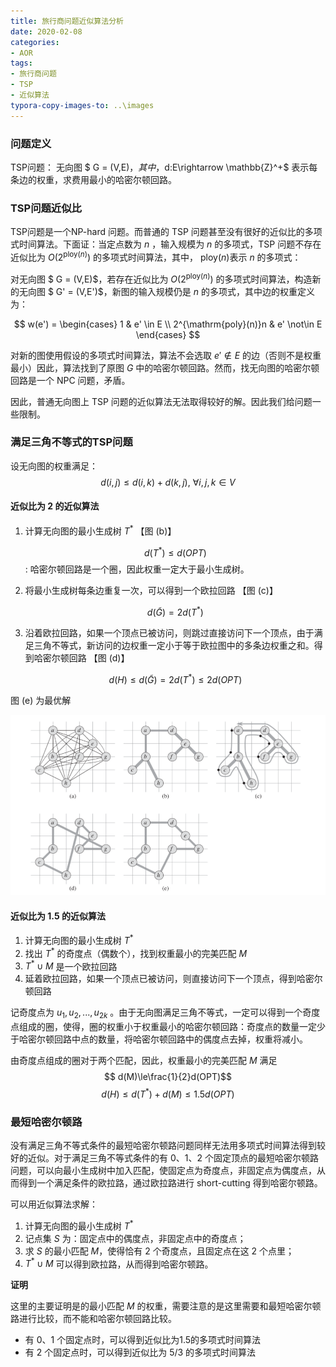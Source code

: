 ```yaml
---
title: 旅行商问题近似算法分析
date: 2020-02-08
categories:
- AOR
tags:
- 旅行商问题
- TSP
- 近似算法
typora-copy-images-to: ..\images
---
```


<head>
    <script src="https://cdn.mathjax.org/mathjax/latest/MathJax.js?config=TeX-AMS-MML_HTMLorMML" type="text/javascript"></script>
    <script type="text/x-mathjax-config">
        MathJax.Hub.Config({
            tex2jax: {
            skipTags: ['script', 'noscript', 'style', 'textarea', 'pre'],
            inlineMath: [['$','$']]
            }
        });
    </script>
</head>



### 问题定义

TSP问题： 无向图 $ G = (V,E)$，其中，$d:E\rightarrow \mathbb{Z}^+$  表示每条边的权重，求费用最小的哈密尔顿回路。



### TSP问题近似比

TSP问题是一个NP-hard 问题。而普通的 TSP 问题甚至没有很好的近似比的多项式时间算法。下面证：当定点数为 $n$ ，输入规模为 $n$ 的多项式，TSP 问题不存在近似比为 $O(2^{\mathrm{ploy}(n)})$ 的多项式时间算法，其中， $\mathrm{ploy}(n)$表示 $n$ 的多项式：

对无向图  $ G = (V,E)$，若存在近似比为 $O(2^{\mathrm{ploy}(n)})$ 的多项式时间算法，构造新的无向图   $ G' = (V,E')$，新图的输入规模仍是 $n$ 的多项式，其中边的权重定义为：

$$
w(e') = \begin{cases} 1 & e' \in E \\ 2^{\mathrm{poly}(n)}n & e' \not\in E \end{cases}
$$

对新的图使用假设的多项式时间算法，算法不会选取  $e' \not\in E$ 的边（否则不是权重最小）因此，算法找到了原图 $G$ 中的哈密尔顿回路。然而，找无向图的哈密尔顿回路是一个 NPC 问题，矛盾。

因此，普通无向图上 TSP 问题的近似算法无法取得较好的解。因此我们给问题一些限制。



### 满足三角不等式的TSP问题

设无向图的权重满足： $$ d(i,j) \le d(i,k)+d(k,j) ,\ \forall i,j,k \in V$$ 

#### 近似比为 2 的近似算法

1. 计算无向图的最小生成树  $T^*$   【图 (b)】

   $$ d(T^*)\le d(OPT)$$ : 哈密尔顿回路是一个圈，因此权重一定大于最小生成树。

2. 将最小生成树每条边重复一次，可以得到一个欧拉回路   【图 (c)】

   $$ d(\widetilde{G})=2 d(T^*)$$ 
   
3. 沿着欧拉回路，如果一个顶点已被访问，则跳过直接访问下一个顶点，由于满足三角不等式，新访问的边权重一定小于等于欧拉图中的多条边权重之和。得到哈密尔顿回路  【图 (d)】

   $$ d(H)\le d(\widetilde{G})=2 d(T^*)\le2d(OPT)$$ 

图 (e) 为最优解

![image-20200208102220360](\images\image-20200208102220360.png)

#### 近似比为 1.5 的近似算法

1. 计算无向图的最小生成树  $T^*$
2. 找出 $T^*$ 的奇度点（偶数个），找到权重最⼩的完美匹配 $M$
3.  $T^*\cup M$ 是⼀个欧拉回路
4. 延着欧拉回路，如果一个顶点已被访问，则直接访问下一个顶点，得到哈密尔顿回路

记奇度点为 $u_1,u_2,...,u_{2k}$ 。由于无向图满足三角不等式，一定可以得到一个奇度点组成的圈，使得，圈的权重小于权重最小的哈密尔顿回路：奇度点的数量一定少于哈密尔顿回路中点的数量，将哈密尔顿回路中的偶度点去掉，权重将减小。

由奇度点组成的圈对于两个匹配，因此，权重最⼩的完美匹配 $M$ 满足  $$ d(M)\le\frac{1}{2}d(OPT)$$ 
$$
d(H)\le d(T^*)+ d(M)\le 1.5d(OPT)
$$


### 最短哈密尔顿路

没有满足三角不等式条件的最短哈密尔顿路问题同样无法用多项式时间算法得到较好的近似。对于满足三角不等式条件的有 0、1、2 个固定顶点的最短哈密尔顿路问题，可以向最小生成树中加入匹配，使固定点为奇度点，非固定点为偶度点，从而得到一个满足条件的欧拉路，通过欧拉路进行 short-cutting 得到哈密尔顿路。

可以用近似算法求解：

1. 计算无向图的最小生成树  $T^*$
2. 记点集 $S$ 为：固定点中的偶度点，非固定点中的奇度点；
3. 求 $S$ 的最小匹配 $M$，使得恰有 2 个奇度点，且固定点在这 2 个点里；
4.  $T^* \cup M$ 可以得到欧拉路，从而得到哈密尔顿路。

**证明**

这里的主要证明是的最小匹配 $M$ 的权重，需要注意的是这里需要和最短哈密尔顿路进行比较，而不能和哈密尔顿回路比较。

+ 有 0、1 个固定点时，可以得到近似比为1.5的多项式时间算法
+ 有 2 个固定点时，可以得到近似比为 5/3 的多项式时间算法









